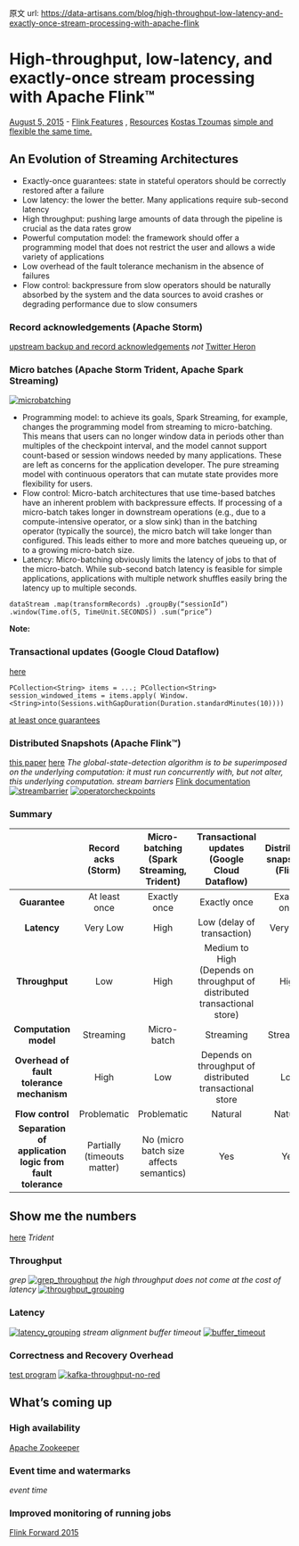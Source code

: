 原文 url:	https://data-artisans.com/blog/high-throughput-low-latency-and-exactly-once-stream-processing-with-apache-flink

# High-throughput, low-latency, and exactly-once stream processing with Apache Flink™

[August 5, 2015](https://data-artisans.com/blog/2015/08/05) - [Flink Features](https://data-artisans.com/blog/category/flink-features) , [Resources](https://data-artisans.com/blog/category/resources)
[Kostas Tzoumas](https://data-artisans.com/blog/author/kostas)
[simple and flexible the same time.](http://blog.confluent.io/turning-the-database-inside-out-with-apache-samza/)

## An Evolution of Streaming Architectures


 - Exactly-once guarantees: state in stateful operators should be correctly restored after a failure
 - Low latency: the lower the better. Many applications require sub-second latency
 - High throughput: pushing large amounts of data through the pipeline is crucial as the data rates grow
 - Powerful computation model: the framework should offer a programming model that does not restrict the user and allows a wide variety of applications
 - Low overhead of the fault tolerance mechanism in the absence of failures
 - Flow control: backpressure from slow operators should be naturally absorbed by the system and the data sources to avoid crashes or degrading performance due to slow consumers


### **Record acknowledgements (Apache Storm)**

[upstream backup and record acknowledgements](https://storm.apache.org/documentation/Guaranteeing-message-processing.html)
*not*
[Twitter Heron](http://dl.acm.org/citation.cfm?id=2742788)

### **Micro batches (Apache Storm Trident, Apache Spark Streaming)**

[![microbatching](./pics/microbatching-1024x651.png)](https://data-artisans.com/wp-content/uploads/2015/08/microbatching.png)

 - Programming model: to achieve its goals, Spark Streaming, for example, changes the programming model from streaming to micro-batching. This means that users can no longer window data in periods other than multiples of the checkpoint interval, and the model cannot support count-based or session windows needed by many applications. These are left as concerns for the application developer. The pure streaming model with continuous operators that can mutate state provides more flexibility for users.
 - Flow control: Micro-batch architectures that use time-based batches have an inherent problem with backpressure effects. If processing of a micro-batch takes longer in downstream operations (e.g., due to a compute-intensive operator, or a slow sink) than in the batching operator (typically the source), the micro batch will take longer than configured. This leads either to more and more batches queueing up, or to a growing micro-batch size.
 - Latency: Micro-batching obviously limits the latency of jobs to that of the micro-batch. While sub-second batch latency is feasible for simple applications, applications with multiple network shuffles easily bring the latency up to multiple seconds.

```
dataStream .map(transformRecords) .groupBy(“sessionId”) .window(Time.of(5, TimeUnit.SECONDS)) .sum(“price”)
```

**Note:**

### **Transactional updates (Google Cloud Dataflow)**

[here](https://cloud.google.com/dataflow/model/windowing)
```
PCollection<String> items = ...; PCollection<String> session_windowed_items = items.apply( Window.<String>into(Sessions.withGapDuration(Duration.standardMinutes(10))))
```

[at least once guarantees](https://samza.apache.org/learn/documentation/0.9/container/state-management.html)

### **Distributed Snapshots (Apache Flink™)**

[this paper](http://arxiv.org/abs/1506.08603)
[here](http://blog.acolyer.org/2015/04/22/distributed-snapshots-determining-global-states-of-distributed-systems/)
*The global-state-detection algorithm is to be superimposed on the underlying computation: it must run concurrently with, but not alter, this underlying computation.*
*stream barriers*
[Flink documentation](https://ci.apache.org/projects/flink/flink-docs-master/internals/stream_checkpointing.html)
[![streambarrier](./pics/streambarrier.png)](https://data-artisans.com/wp-content/uploads/2015/08/streambarrier.png)
[![operatorcheckpoints](./pics/operatorcheckpoints-1024x427.png)](https://data-artisans.com/wp-content/uploads/2015/08/operatorcheckpoints.png)

### **Summary**


|   | **Record acks (Storm)** | **Micro-batching (Spark Streaming, Trident)** | **Transactional updates (Google Cloud Dataflow)** | **Distributed snapshots (Flink)** |
|:-:|:-:|:-:|:-:|:-:|
| **Guarantee** | At least once | Exactly once | Exactly once | Exactly once |
| **Latency** | Very Low | High | Low (delay of transaction) | Very Low |
| **Throughput** | Low | High | Medium to High (Depends on throughput of distributed transactional store) | High |
| **Computation model** | Streaming | Micro-batch | Streaming | Streaming |
| **Overhead of fault tolerance mechanism** | High | Low | Depends on throughput of distributed transactional store | Low |
| **Flow control** | Problematic | Problematic | Natural | Natural |
| **Separation of application logic from fault tolerance** | Partially (timeouts matter) | No (micro batch size affects semantics) | Yes | Yes |


## Show me the numbers

[here](https://github.com/dataArtisans/performance)
*Trident*

### **Throughput**

*grep*
[![grep_throughput](./pics/grep_throughput-1024x548.png)](https://data-artisans.com/wp-content/uploads/2015/08/grep_throughput.png)
*the high throughput does not come at the cost of latency*
[![throughput_grouping](./pics/throughput_grouping-1024x533.png)](https://data-artisans.com/wp-content/uploads/2015/08/throughput_grouping.png)

### Latency

[![latency_grouping](./pics/latency_grouping-1024x577.png)](https://data-artisans.com/wp-content/uploads/2015/08/latency_grouping.png)
*stream alignment*
*buffer timeout*
[![buffer_timeout](./pics/buffer_timeout-960x1024.png)](https://data-artisans.com/wp-content/uploads/2015/08/buffer_timeout.png)

### **Correctness and Recovery Overhead**

[test program](https://github.com/StephanEwen/flink-demos/tree/master/streaming-state-machine)
[![kafka-throughput-no-red](./pics/kafka-throughput-no-red-1024x504.png)](https://data-artisans.com/wp-content/uploads/2015/08/kafka-throughput-no-red.png)

## What’s coming up


### **High availability**

[Apache Zookeeper](https://zookeeper.apache.org/)

### **Event time and watermarks**

*event time*

### **Improved monitoring of running jobs**

[Flink Forward 2015](http://flink-forward.org/)